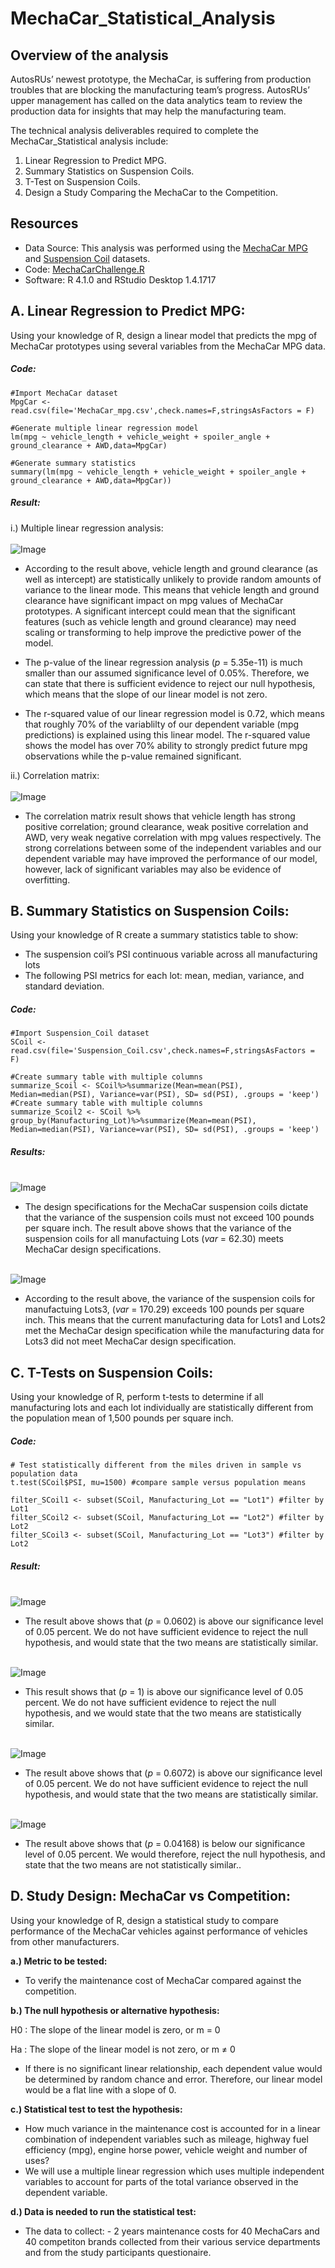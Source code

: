 # MechaCar_Statistical_Analysis

## Overview of the analysis
AutosRUs’ newest prototype, the MechaCar, is suffering from production troubles that are blocking the manufacturing team’s progress. AutosRUs’ upper management has called on the data analytics team to review the production data for insights that may help the manufacturing team.<br />

The technical analysis deliverables required to complete the MechaCar_Statistical analysis include: <br />

1. Linear Regression to Predict MPG.
2. Summary Statistics on Suspension Coils.
3. T-Test on Suspension Coils.
4. Design a Study Comparing the MechaCar to the Competition.

## Resources
- Data Source: This analysis was performed using the  [MechaCar MPG](https://github.com/aobasuyi/MechaCar_Statistical_Analysis/blob/main/Analysis/MechaCar_mpg.csv) and [Suspension Coil](https://github.com/aobasuyi/MechaCar_Statistical_Analysis/blob/main/Analysis/Suspension_Coil.csv) datasets.
-  Code: [MechaCarChallenge.R](https://github.com/aobasuyi/MechaCar_Statistical_Analysis/blob/main/Analysis/MechaCarChallenge.R) 
- Software: R 4.1.0 and RStudio Desktop 1.4.1717

## A. Linear Regression to Predict MPG:
Using your knowledge of R, design a linear model that predicts the mpg of MechaCar prototypes using several variables from the MechaCar MPG data. <br />
##### Code:
```
#Import MechaCar dataset
MpgCar <- read.csv(file='MechaCar_mpg.csv',check.names=F,stringsAsFactors = F)

#Generate multiple linear regression model
lm(mpg ~ vehicle_length + vehicle_weight + spoiler_angle + ground_clearance + AWD,data=MpgCar) 

#Generate summary statistics
summary(lm(mpg ~ vehicle_length + vehicle_weight + spoiler_angle + ground_clearance + AWD,data=MpgCar))

```
##### Result:
i.) Multiple linear regression analysis:<br />
<br /> ![Image](Images/MechaCar_lm_summary.png) <br />

- According to the result above, vehicle length and ground clearance (as well as intercept) are statistically unlikely to provide random amounts of variance to the linear mode. This means that vehicle length and ground clearance have significant impact on mpg values of MechaCar prototypes. A significant intercept could mean that the significant features (such as vehicle length and ground clearance) may need scaling or transforming to help improve the predictive power of the model.

- The p-value of the linear regression analysis (*p* = 5.35e-11) is much smaller than our assumed significance level of 0.05%. Therefore, we can state that there is sufficient evidence to reject our null hypothesis, which means that the slope of our linear model is not zero.

 - The r-squared value of our linear regression model is 0.72, which means that roughly 70% of the variablilty of our dependent variable (mpg predictions) is explained using this linear model. The r-squared value shows the model has over 70% ability to strongly predict future mpg observations while the p-value remained significant.

ii.) Correlation matrix:<br />
<br /> ![Image](Images/MechaCar_Correlation.png) <br />

 - The correlation matrix result shows that vehicle length has strong positive correlation; ground clearance, weak positive correlation and AWD, very weak negative correlation with mpg values respectively. The strong correlations between some of the independent variables and our dependent variable may have improved the performance of our model, however, lack of significant variables may also be evidence of overfitting.
 
 ## B. Summary Statistics on Suspension Coils:
Using your knowledge of R create a summary statistics table to show:
- The suspension coil’s PSI continuous variable across all manufacturing lots
- The following PSI metrics for each lot: mean, median, variance, and standard deviation.
##### Code:
```
#Import Suspension_Coil dataset
SCoil <- read.csv(file='Suspension_Coil.csv',check.names=F,stringsAsFactors = F)

#Create summary table with multiple columns
summarize_Scoil <- SCoil%>%summarize(Mean=mean(PSI), Median=median(PSI), Variance=var(PSI), SD= sd(PSI), .groups = 'keep') 
#Create summary table with multiple columns
summarize_Scoil2 <- SCoil %>% group_by(Manufacturing_Lot)%>%summarize(Mean=mean(PSI), Median=median(PSI), Variance=var(PSI), SD= sd(PSI), .groups = 'keep') 

```
##### Results:
<br /> ![Image](Images/Summarize_SCoil.png) <br />
- The design specifications for the MechaCar suspension coils dictate that the variance of the suspension coils must not exceed 100 pounds per square inch. The result above shows that the variance of the suspension coils for all manufactuing Lots (*var* = 62.30) meets MechaCar design specifications. 

<br /> ![Image](Images/SummarizeSCoil2.png) <br />
- According to the result above, the variance of the suspension coils for manufactuing Lots3, (*var* = 170.29) exceeds 100 pounds per square inch. This means that the current manufacturing data for Lots1 and Lots2 met the MechaCar design specification while the manufacturing data for Lots3 did not meet MechaCar design specification.

## C. T-Tests on Suspension Coils: 
Using your knowledge of R, perform t-tests to determine if all manufacturing lots and each lot individually are statistically different from the population mean of 1,500 pounds per square inch.
##### Code:

```
# Test statistically different from the miles driven in sample vs population data
t.test(SCoil$PSI, mu=1500) #compare sample versus population means

filter_SCoil1 <- subset(SCoil, Manufacturing_Lot == "Lot1") #filter by Lot1
filter_SCoil2 <- subset(SCoil, Manufacturing_Lot == "Lot2") #filter by Lot2
filter_SCoil3 <- subset(SCoil, Manufacturing_Lot == "Lot3") #filter by Lot2

```
##### Result:
<br /> ![Image](Images/T_test_all%20manufacturing%20lots.png) <br />

- The result above shows that (*p* = 0.0602) is above our significance level of 0.05 percent. We do not have sufficient evidence to reject the null hypothesis, and would state that the two means are statistically similar.

<br /> ![Image](Images/T_test_manufacturing%20lot1.png) <br />

- This result shows that (*p* = 1) is above our significance level of 0.05 percent. We do not have sufficient evidence to reject the null hypothesis, and we would state that the two means are statistically similar.

<br /> ![Image](Images/T_test_manufacturing%20lot2.png) <br />

- The result above shows that (*p* = 0.6072) is above our significance level of 0.05 percent. We do not have sufficient evidence to reject the null hypothesis, and would state that the two means are statistically similar.

<br /> ![Image](Images/T_test_manufacturing%20lot3.png) <br />

- The result above shows that (*p* = 0.04168) is below our significance level of 0.05 percent. We would therefore, reject the null hypothesis, and state that the two means are  not statistically similar..


## D. Study Design: MechaCar vs Competition:
Using your knowledge of R, design a statistical study to compare performance of the MechaCar vehicles against performance of vehicles from other manufacturers.<br />

**a.) Metric to be tested:**<br />
- To verify the maintenance cost of MechaCar compared against the competition.

**b.) The null hypothesis or alternative hypothesis:**<br />

H0 : The slope of the linear model is zero, or m = 0

Ha : The slope of the linear model is not zero, or m ≠ 0

- If there is no significant linear relationship, each dependent value would be determined by random chance and error. Therefore, our linear model would be a flat line with a slope of 0.

**c.) Statistical test to test the hypothesis:**<br />
- How much variance in the maintenance cost is accounted for in a linear combination of independent variables such as mileage, highway fuel efficiency (mpg), engine horse power, vehicle weight and number of uses?
- We will use a multiple linear regression which uses multiple independent variables to account for parts of the total variance observed in the dependent variable.

**d.) Data is needed to run the statistical test:**<br />
- The data to collect: - 2 years maintenance costs for 40 MechaCars and 40 competiton brands collected from their various service departments and from the study participants questionaire.
